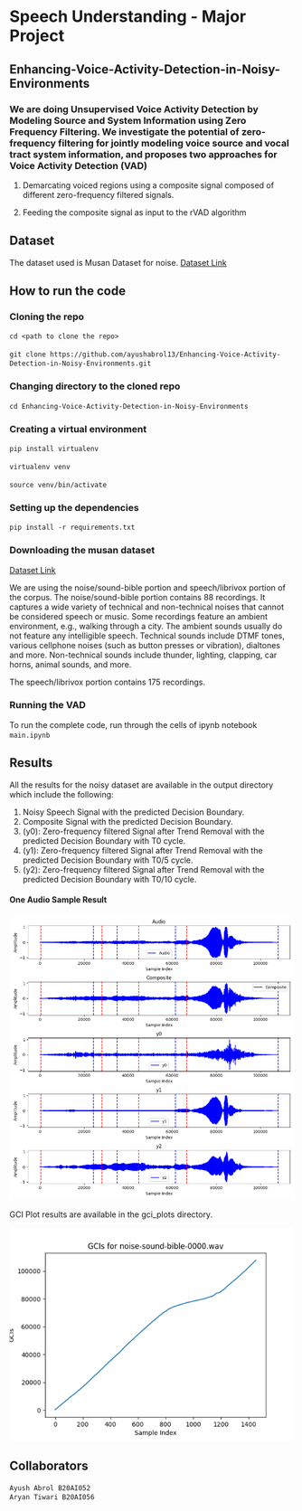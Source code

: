 # Speech Understanding - Major Project

## Enhancing-Voice-Activity-Detection-in-Noisy-Environments

### We are doing Unsupervised Voice Activity Detection by Modeling Source and System Information using Zero Frequency Filtering. We investigate the potential of zero-frequency filtering for jointly modeling voice source and vocal tract system information, and proposes two approaches for Voice Activity Detection (VAD)

1. Demarcating voiced regions using a composite signal composed of different
   zero-frequency filtered signals.

2. Feeding the composite signal as input to the rVAD algorithm

## Dataset

The dataset used is Musan Dataset for noise.
[Dataset Link](http://www.openslr.org/17/)

## How to run the code

### Cloning the repo

    cd <path to clone the repo>

    git clone https://github.com/ayushabrol13/Enhancing-Voice-Activity-Detection-in-Noisy-Environments.git

### Changing directory to the cloned repo

    cd Enhancing-Voice-Activity-Detection-in-Noisy-Environments

### Creating a virtual environment

    pip install virtualenv

    virtualenv venv

    source venv/bin/activate

### Setting up the dependencies

    pip install -r requirements.txt

### Downloading the musan dataset

[Dataset Link](http://www.openslr.org/17/)

We are using the noise/sound-bible portion and speech/librivox portion of the corpus.
The noise/sound-bible portion contains 88 recordings.
It captures a wide variety of technical and non-technical noises that
cannot be considered speech or music. Some recordings feature an ambient
environment, e.g., walking through a city. The ambient sounds usually do
not feature any intelligible speech. Technical sounds include DTMF tones,
various cellphone noises (such as button presses or vibration),
dialtones and more. Non-technical sounds include thunder, lighting,
clapping, car horns, animal sounds, and more.

The speech/librivox portion contains 175 recordings.

### Running the VAD

To run the complete code, run through the cells of ipynb notebook `main.ipynb`

## Results

All the results for the noisy dataset are available in the output directory which include the following:

1. Noisy Speech Signal with the predicted Decision Boundary.
2. Composite Signal with the predicted Decision Boundary.
3. (y0): Zero-frequency filtered Signal after Trend Removal with the predicted Decision Boundary with T0 cycle.
4. (y1): Zero-frequency filtered Signal after Trend Removal with the predicted Decision Boundary with T0/5 cycle.
5. (y2): Zero-frequency filtered Signal after Trend Removal with the predicted Decision Boundary with T0/10 cycle.

#### One Audio Sample Result

![image](./outputs/audio1.png)

GCI Plot results are available in the gci_plots directory.

![image](./gci_plots/audio1.png)

## Collaborators

    Ayush Abrol B20AI052
    Aryan Tiwari B20AI056
